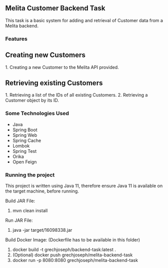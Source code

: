 <h2>Melita Customer Backend Task</h2>
This task is a basic system for adding and retrieval of Customer data from a Melita backend.

<h3>Features</h3>
<h2>Creating new Customers</h2>
1. Creating a new Customer to the Melita API provided.

<h2>Retrieving existing Customers</h2>
1. Retrieving a list of the IDs of all existing Customers.
2. Retrieving a Customer object by its ID.

<h3>Some Technologies Used</h3>
<ul>
    <li>Java</li>
    <li>Spring Boot</li>
    <li>Spring Web</li>
    <li>Spring Cache</li>
    <li>Lombok</li>
    <li>Spring Test</li>
    <li>Orika</li>
    <li>Open Feign</li>
</ul>

<h3>Running the project</h3>
This project is written using Java 11, therefore ensure Java 11 is available on the target machine, before running.

Build JAR File:
1. mvn clean install

Run JAR File:
1. java -jar target/16098338.jar

Build Docker Image:
(Dockerfile has to be available in this folder)
1. docker build -t grechjoseph/backend-task:latest .
2. (Optional) docker push grechjoseph/melita-backend-task
3. docker run -p 8080:8080 grechjoseph/melita-backend-task